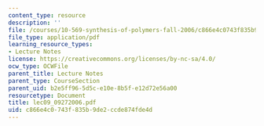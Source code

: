 ```yaml
---
content_type: resource
description: ''
file: /courses/10-569-synthesis-of-polymers-fall-2006/c866e4c0743f835b9de2ccde874fde4d_lec09_09272006.pdf
file_type: application/pdf
learning_resource_types:
- Lecture Notes
license: https://creativecommons.org/licenses/by-nc-sa/4.0/
ocw_type: OCWFile
parent_title: Lecture Notes
parent_type: CourseSection
parent_uid: b2e5ff96-5d5c-e10e-8b5f-e12d72e56a00
resourcetype: Document
title: lec09_09272006.pdf
uid: c866e4c0-743f-835b-9de2-ccde874fde4d
---
```

